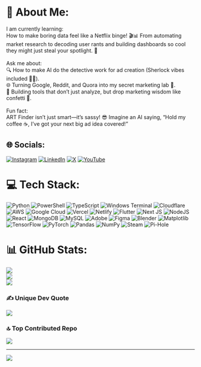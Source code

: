 # 💫 About Me:
I am currently learning:<br>How to make boring data feel like a Netflix binge! 🎬📊 From automating market research to decoding user rants and building dashboards so cool they might just steal your spotlight. 🚀<br><br>Ask me about:<br>🔍 How to make AI do the detective work for ad creation (Sherlock vibes included 🕵️‍♂️).<br>🌐 Turning Google, Reddit, and Quora into my secret marketing lab 🧪.<br>🚀 Building tools that don’t just analyze, but drop marketing wisdom like confetti 🎉.<br><br>Fun fact:<br>ART Finder isn’t just smart—it’s sassy! 😎 Imagine an AI saying, “Hold my coffee ☕, I’ve got your next big ad idea covered!”


## 🌐 Socials:
[![Instagram](https://img.shields.io/badge/Instagram-%23E4405F.svg?logo=Instagram&logoColor=white)](https://instagram.com/naiteek.dev) [![LinkedIn](https://img.shields.io/badge/LinkedIn-%230077B5.svg?logo=linkedin&logoColor=white)](https://linkedin.com/in/@naiteek-choksi-7205b2227) [![X](https://img.shields.io/badge/X-black.svg?logo=X&logoColor=white)](https://x.com/@ChoksiNaiteek) [![YouTube](https://img.shields.io/badge/YouTube-%23FF0000.svg?logo=YouTube&logoColor=white)](https://youtube.com/@naiteekkk) 

# 💻 Tech Stack:
![Python](https://img.shields.io/badge/python-3670A0?style=for-the-badge&logo=python&logoColor=ffdd54) ![PowerShell](https://img.shields.io/badge/PowerShell-%235391FE.svg?style=for-the-badge&logo=powershell&logoColor=white) ![TypeScript](https://img.shields.io/badge/typescript-%23007ACC.svg?style=for-the-badge&logo=typescript&logoColor=white) ![Windows Terminal](https://img.shields.io/badge/Windows%20Terminal-%234D4D4D.svg?style=for-the-badge&logo=windows-terminal&logoColor=white) ![Cloudflare](https://img.shields.io/badge/Cloudflare-F38020?style=for-the-badge&logo=Cloudflare&logoColor=white) ![AWS](https://img.shields.io/badge/AWS-%23FF9900.svg?style=for-the-badge&logo=amazon-aws&logoColor=white) ![Google Cloud](https://img.shields.io/badge/GoogleCloud-%234285F4.svg?style=for-the-badge&logo=google-cloud&logoColor=white) ![Vercel](https://img.shields.io/badge/vercel-%23000000.svg?style=for-the-badge&logo=vercel&logoColor=white) ![Netlify](https://img.shields.io/badge/netlify-%23000000.svg?style=for-the-badge&logo=netlify&logoColor=#00C7B7) ![Flutter](https://img.shields.io/badge/Flutter-%2302569B.svg?style=for-the-badge&logo=Flutter&logoColor=white) ![Next JS](https://img.shields.io/badge/Next-black?style=for-the-badge&logo=next.js&logoColor=white) ![NodeJS](https://img.shields.io/badge/node.js-6DA55F?style=for-the-badge&logo=node.js&logoColor=white) ![React](https://img.shields.io/badge/react-%2320232a.svg?style=for-the-badge&logo=react&logoColor=%2361DAFB) ![MongoDB](https://img.shields.io/badge/MongoDB-%234ea94b.svg?style=for-the-badge&logo=mongodb&logoColor=white) ![MySQL](https://img.shields.io/badge/mysql-4479A1.svg?style=for-the-badge&logo=mysql&logoColor=white) ![Adobe](https://img.shields.io/badge/adobe-%23FF0000.svg?style=for-the-badge&logo=adobe&logoColor=white) ![Figma](https://img.shields.io/badge/figma-%23F24E1E.svg?style=for-the-badge&logo=figma&logoColor=white) ![Blender](https://img.shields.io/badge/blender-%23F5792A.svg?style=for-the-badge&logo=blender&logoColor=white) ![Matplotlib](https://img.shields.io/badge/Matplotlib-%23ffffff.svg?style=for-the-badge&logo=Matplotlib&logoColor=black) ![TensorFlow](https://img.shields.io/badge/TensorFlow-%23FF6F00.svg?style=for-the-badge&logo=TensorFlow&logoColor=white) ![PyTorch](https://img.shields.io/badge/PyTorch-%23EE4C2C.svg?style=for-the-badge&logo=PyTorch&logoColor=white) ![Pandas](https://img.shields.io/badge/pandas-%23150458.svg?style=for-the-badge&logo=pandas&logoColor=white) ![NumPy](https://img.shields.io/badge/numpy-%23013243.svg?style=for-the-badge&logo=numpy&logoColor=white) ![Steam](https://img.shields.io/badge/steam-%23000000.svg?style=for-the-badge&logo=steam&logoColor=white) ![Pi-Hole](https://img.shields.io/badge/pihole-%2396060C.svg?style=for-the-badge&logo=pi-hole&logoColor=white)
# 📊 GitHub Stats:
![](https://github-readme-stats.vercel.app/api?username=nate1029&theme=dark&hide_border=false&include_all_commits=true&count_private=true)<br/>
![](https://github-readme-streak-stats.herokuapp.com/?user=nate1029&theme=dark&hide_border=false)<br/>
![](https://github-readme-stats.vercel.app/api/top-langs/?username=nate1029&theme=dark&hide_border=false&include_all_commits=true&count_private=true&layout=compact)

### ✍️ Unique Dev Quote
![](https://quotes-github-readme.vercel.app/api?type=horizontal&theme=radical)

### 🔝 Top Contributed Repo
![](https://github-contributor-stats.vercel.app/api?username=nate1029&limit=5&theme=dark&combine_all_yearly_contributions=true)

---
[![](https://visitcount.itsvg.in/api?id=nate1029&icon=0&color=0)](https://visitcount.itsvg.in)

<!-- Proudly created with GPRM ( https://gprm.itsvg.in ) -->
